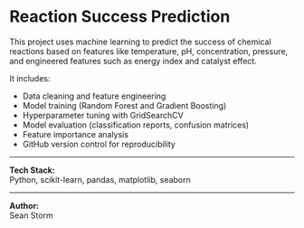 # Reaction Success Prediction

This project uses machine learning to predict the success of chemical reactions based on features like temperature, pH, concentration, pressure, and engineered features such as energy index and catalyst effect.

It includes:
- Data cleaning and feature engineering
- Model training (Random Forest and Gradient Boosting)
- Hyperparameter tuning with GridSearchCV
- Model evaluation (classification reports, confusion matrices)
- Feature importance analysis
- GitHub version control for reproducibility

---

**Tech Stack:**  
Python, scikit-learn, pandas, matplotlib, seaborn

---

**Author:**  
Sean Storm
